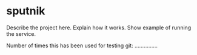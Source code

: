 sputnik
=======

Describe the project here. Explain how it works. Show example of running the service.

Number of times this has been used for testing git:
...............
